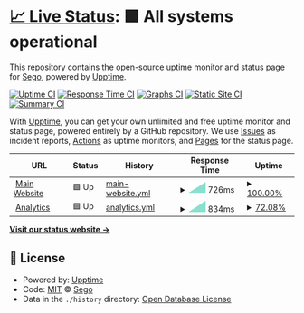 # [📈 Live Status](https://status.sego.app): <!--live status--> **🟩 All systems operational**

This repository contains the open-source uptime monitor and status page for [Sego](https://status.sego.app), powered by [Upptime](https://github.com/upptime/upptime).

[![Uptime CI](https://github.com/SegoGithub/status.sego.app/workflows/Uptime%20CI/badge.svg)](https://github.com/upptime/upptime/actions?query=workflow%3A%22Uptime+CI%22)
[![Response Time CI](https://github.com/SegoGithub/status.sego.app/workflows/Response%20Time%20CI/badge.svg)](https://github.com/upptime/upptime/actions?query=workflow%3A%22Response+Time+CI%22)
[![Graphs CI](https://github.com/SegoGithub/status.sego.app/workflows/Graphs%20CI/badge.svg)](https://github.com/upptime/upptime/actions?query=workflow%3A%22Graphs+CI%22)
[![Static Site CI](https://github.com/SegoGithub/status.sego.app/workflows/Static%20Site%20CI/badge.svg)](https://github.com/upptime/upptime/actions?query=workflow%3A%22Static+Site+CI%22)
[![Summary CI](https://github.com/SegoGithub/status.sego.app/workflows/Summary%20CI/badge.svg)](https://github.com/upptime/upptime/actions?query=workflow%3A%22Summary+CI%22)

With [Upptime](https://upptime.js.org), you can get your own unlimited and free uptime monitor and status page, powered entirely by a GitHub repository. We use [Issues](https://github.com/SegoGithub/status.sego.app/issues) as incident reports, [Actions](https://github.com/SegoGithub/status.sego.app/actions) as uptime monitors, and [Pages](https://status.sego.app) for the status page.

<!--start: status pages-->
<!-- This summary is generated by Upptime (https://github.com/upptime/upptime) -->
<!-- Do not edit this manually, your changes will be overwritten -->
<!-- prettier-ignore -->
| URL | Status | History | Response Time | Uptime |
| --- | ------ | ------- | ------------- | ------ |
| <img alt="" src="https://favicons.githubusercontent.com/sego.app" height="13"> [Main Website](https://sego.app) | 🟩 Up | [main-website.yml](https://github.com/SegoGithub/status.sego.app/commits/HEAD/history/main-website.yml) | <details><summary><img alt="Response time graph" src="./graphs/main-website/response-time-week.png" height="20"> 726ms</summary><br><a href="https://status.sego.app/history/main-website"><img alt="Response time 726" src="https://img.shields.io/endpoint?url=https%3A%2F%2Fraw.githubusercontent.com%2FSegoGithub%2Fstatus.sego.app%2FHEAD%2Fapi%2Fmain-website%2Fresponse-time.json"></a><br><a href="https://status.sego.app/history/main-website"><img alt="24-hour response time 726" src="https://img.shields.io/endpoint?url=https%3A%2F%2Fraw.githubusercontent.com%2FSegoGithub%2Fstatus.sego.app%2FHEAD%2Fapi%2Fmain-website%2Fresponse-time-day.json"></a><br><a href="https://status.sego.app/history/main-website"><img alt="7-day response time 726" src="https://img.shields.io/endpoint?url=https%3A%2F%2Fraw.githubusercontent.com%2FSegoGithub%2Fstatus.sego.app%2FHEAD%2Fapi%2Fmain-website%2Fresponse-time-week.json"></a><br><a href="https://status.sego.app/history/main-website"><img alt="30-day response time 726" src="https://img.shields.io/endpoint?url=https%3A%2F%2Fraw.githubusercontent.com%2FSegoGithub%2Fstatus.sego.app%2FHEAD%2Fapi%2Fmain-website%2Fresponse-time-month.json"></a><br><a href="https://status.sego.app/history/main-website"><img alt="1-year response time 726" src="https://img.shields.io/endpoint?url=https%3A%2F%2Fraw.githubusercontent.com%2FSegoGithub%2Fstatus.sego.app%2FHEAD%2Fapi%2Fmain-website%2Fresponse-time-year.json"></a></details> | <details><summary><a href="https://status.sego.app/history/main-website">100.00%</a></summary><a href="https://status.sego.app/history/main-website"><img alt="All-time uptime 100.00%" src="https://img.shields.io/endpoint?url=https%3A%2F%2Fraw.githubusercontent.com%2FSegoGithub%2Fstatus.sego.app%2FHEAD%2Fapi%2Fmain-website%2Fuptime.json"></a><br><a href="https://status.sego.app/history/main-website"><img alt="24-hour uptime 100.00%" src="https://img.shields.io/endpoint?url=https%3A%2F%2Fraw.githubusercontent.com%2FSegoGithub%2Fstatus.sego.app%2FHEAD%2Fapi%2Fmain-website%2Fuptime-day.json"></a><br><a href="https://status.sego.app/history/main-website"><img alt="7-day uptime 100.00%" src="https://img.shields.io/endpoint?url=https%3A%2F%2Fraw.githubusercontent.com%2FSegoGithub%2Fstatus.sego.app%2FHEAD%2Fapi%2Fmain-website%2Fuptime-week.json"></a><br><a href="https://status.sego.app/history/main-website"><img alt="30-day uptime 100.00%" src="https://img.shields.io/endpoint?url=https%3A%2F%2Fraw.githubusercontent.com%2FSegoGithub%2Fstatus.sego.app%2FHEAD%2Fapi%2Fmain-website%2Fuptime-month.json"></a><br><a href="https://status.sego.app/history/main-website"><img alt="1-year uptime 100.00%" src="https://img.shields.io/endpoint?url=https%3A%2F%2Fraw.githubusercontent.com%2FSegoGithub%2Fstatus.sego.app%2FHEAD%2Fapi%2Fmain-website%2Fuptime-year.json"></a></details>
| <img alt="" src="https://favicons.githubusercontent.com/analytics.sego.app" height="13"> [Analytics](https://analytics.sego.app) | 🟩 Up | [analytics.yml](https://github.com/SegoGithub/status.sego.app/commits/HEAD/history/analytics.yml) | <details><summary><img alt="Response time graph" src="./graphs/analytics/response-time-week.png" height="20"> 834ms</summary><br><a href="https://status.sego.app/history/analytics"><img alt="Response time 834" src="https://img.shields.io/endpoint?url=https%3A%2F%2Fraw.githubusercontent.com%2FSegoGithub%2Fstatus.sego.app%2FHEAD%2Fapi%2Fanalytics%2Fresponse-time.json"></a><br><a href="https://status.sego.app/history/analytics"><img alt="24-hour response time 834" src="https://img.shields.io/endpoint?url=https%3A%2F%2Fraw.githubusercontent.com%2FSegoGithub%2Fstatus.sego.app%2FHEAD%2Fapi%2Fanalytics%2Fresponse-time-day.json"></a><br><a href="https://status.sego.app/history/analytics"><img alt="7-day response time 834" src="https://img.shields.io/endpoint?url=https%3A%2F%2Fraw.githubusercontent.com%2FSegoGithub%2Fstatus.sego.app%2FHEAD%2Fapi%2Fanalytics%2Fresponse-time-week.json"></a><br><a href="https://status.sego.app/history/analytics"><img alt="30-day response time 834" src="https://img.shields.io/endpoint?url=https%3A%2F%2Fraw.githubusercontent.com%2FSegoGithub%2Fstatus.sego.app%2FHEAD%2Fapi%2Fanalytics%2Fresponse-time-month.json"></a><br><a href="https://status.sego.app/history/analytics"><img alt="1-year response time 834" src="https://img.shields.io/endpoint?url=https%3A%2F%2Fraw.githubusercontent.com%2FSegoGithub%2Fstatus.sego.app%2FHEAD%2Fapi%2Fanalytics%2Fresponse-time-year.json"></a></details> | <details><summary><a href="https://status.sego.app/history/analytics">72.08%</a></summary><a href="https://status.sego.app/history/analytics"><img alt="All-time uptime 72.08%" src="https://img.shields.io/endpoint?url=https%3A%2F%2Fraw.githubusercontent.com%2FSegoGithub%2Fstatus.sego.app%2FHEAD%2Fapi%2Fanalytics%2Fuptime.json"></a><br><a href="https://status.sego.app/history/analytics"><img alt="24-hour uptime 72.08%" src="https://img.shields.io/endpoint?url=https%3A%2F%2Fraw.githubusercontent.com%2FSegoGithub%2Fstatus.sego.app%2FHEAD%2Fapi%2Fanalytics%2Fuptime-day.json"></a><br><a href="https://status.sego.app/history/analytics"><img alt="7-day uptime 72.08%" src="https://img.shields.io/endpoint?url=https%3A%2F%2Fraw.githubusercontent.com%2FSegoGithub%2Fstatus.sego.app%2FHEAD%2Fapi%2Fanalytics%2Fuptime-week.json"></a><br><a href="https://status.sego.app/history/analytics"><img alt="30-day uptime 72.08%" src="https://img.shields.io/endpoint?url=https%3A%2F%2Fraw.githubusercontent.com%2FSegoGithub%2Fstatus.sego.app%2FHEAD%2Fapi%2Fanalytics%2Fuptime-month.json"></a><br><a href="https://status.sego.app/history/analytics"><img alt="1-year uptime 72.08%" src="https://img.shields.io/endpoint?url=https%3A%2F%2Fraw.githubusercontent.com%2FSegoGithub%2Fstatus.sego.app%2FHEAD%2Fapi%2Fanalytics%2Fuptime-year.json"></a></details>

<!--end: status pages-->

[**Visit our status website →**](https://status.sego.app)

## 📄 License

- Powered by: [Upptime](https://github.com/upptime/upptime)
- Code: [MIT](./LICENSE) © [Sego](https://status.sego.app)
- Data in the `./history` directory: [Open Database License](https://opendatacommons.org/licenses/odbl/1-0/)
